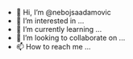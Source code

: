 - 👋 Hi, I’m @nebojsaadamovic
- 👀 I’m interested in ...
- 🌱 I’m currently learning ...
- 💞️ I’m looking to collaborate on ...
- 📫 How to reach me ...

<!---
nebojsaadamovic/nebojsaadamovic is a ✨ special ✨ repository because its `README.md` (this file) appears on your GitHub profile.
You can click the Preview link to take a look at your changes.
--->
